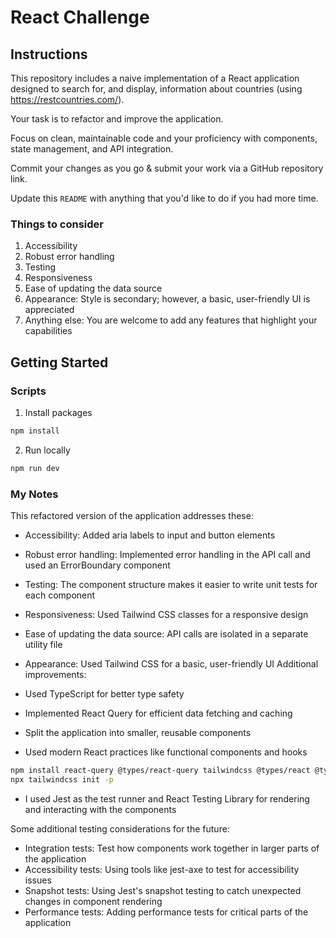 # React Challenge

## Instructions

This repository includes a naive implementation of a React application designed to search for, and display, information about countries (using https://restcountries.com/).

Your task is to refactor and improve the application.

Focus on clean, maintainable code and your proficiency with components, state management, and API integration.

Commit your changes as you go & submit your work via a GitHub repository link.

Update this `README` with anything that you'd like to do if you had more time.

### Things to consider

1. Accessibility
2. Robust error handling
3. Testing
4. Responsiveness
5. Ease of updating the data source
6. Appearance: Style is secondary; however, a basic, user-friendly UI is appreciated
7. Anything else: You are welcome to add any features that highlight your capabilities

## Getting Started

### Scripts

1. Install packages

```sh
npm install
```

2. Run locally

```sh
npm run dev
```

### My Notes

This refactored version of the application addresses these:

- Accessibility: Added aria labels to input and button elements
- Robust error handling: Implemented error handling in the API call and used an ErrorBoundary component
- Testing: The component structure makes it easier to write unit tests for each component
- Responsiveness: Used Tailwind CSS classes for a responsive design
- Ease of updating the data source: API calls are isolated in a separate utility file
- Appearance: Used Tailwind CSS for a basic, user-friendly UI
Additional improvements:

- Used TypeScript for better type safety
- Implemented React Query for efficient data fetching and caching
- Split the application into smaller, reusable components
- Used modern React practices like functional components and hooks

```sh
npm install react-query @types/react-query tailwindcss @types/react @types/react-dom
npx tailwindcss init -p
```
- I used Jest as the test runner and React Testing Library for rendering and interacting with the components

Some additional testing considerations for the future:

- Integration tests: Test how components work together in larger parts of the application
- Accessibility tests: Using tools like jest-axe to test for accessibility issues
- Snapshot tests: Using Jest's snapshot testing to catch unexpected changes in component rendering
- Performance tests: Adding performance tests for critical parts of the application
